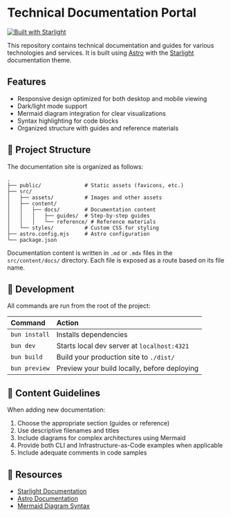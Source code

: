 # Technical Documentation Portal

[![Built with Starlight](https://astro.badg.es/v2/built-with-starlight/tiny.svg)](https://starlight.astro.build)

This repository contains technical documentation and guides for various technologies and services. It is built using [Astro](https://astro.build) with the [Starlight](https://starlight.astro.build) documentation theme.

## Features

- Responsive design optimized for both desktop and mobile viewing
- Dark/light mode support
- Mermaid diagram integration for clear visualizations
- Syntax highlighting for code blocks
- Organized structure with guides and reference materials

## 📁 Project Structure

The documentation site is organized as follows:

```
.
├── public/              # Static assets (favicons, etc.)
├── src/
│   ├── assets/          # Images and other assets
│   ├── content/
│   │   ├── docs/        # Documentation content
│   │   │   ├── guides/  # Step-by-step guides
│   │   │   └── reference/ # Reference materials
│   └── styles/          # Custom CSS for styling
├── astro.config.mjs     # Astro configuration
└── package.json
```

Documentation content is written in `.md` or `.mdx` files in the `src/content/docs/` directory. Each file is exposed as a route based on its file name.

## 🔧 Development

All commands are run from the root of the project:

| Command           | Action                                           |
| :---------------- | :----------------------------------------------- |
| `bun install`     | Installs dependencies                            |
| `bun dev`         | Starts local dev server at `localhost:4321`      |
| `bun build`       | Build your production site to `./dist/`          |
| `bun preview`     | Preview your build locally, before deploying     |

## 📝 Content Guidelines

When adding new documentation:

1. Choose the appropriate section (guides or reference)
2. Use descriptive filenames and titles
3. Include diagrams for complex architectures using Mermaid
4. Provide both CLI and Infrastructure-as-Code examples when applicable
5. Include adequate comments in code samples

## 🔗 Resources

- [Starlight Documentation](https://starlight.astro.build/)
- [Astro Documentation](https://docs.astro.build)
- [Mermaid Diagram Syntax](https://mermaid.js.org/)